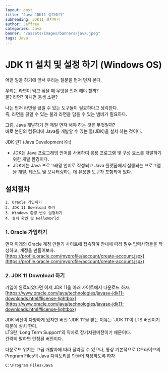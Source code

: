 ```yaml
---
layout: post
title: "Java JDK11 설치하기"
subheading: JDK11 설치하기
author: Jeffrey
categories: Java
banner: "/assets/images/banners/java.jpeg"
tags: Java
---
```


# JDK 11 설치 및 설정 하기 (Windows OS)  

어떤 일을 하기에 앞서 우리는 질문을 먼저 던져 본다.  

우리는 라면이 먹고 싶을 때 무엇을 먼저 해야 할까?  
물? 라면? 아니면 동생 소환?  

나는 먼저 라면을 끓일 수 있는 도구들이 필요하다고 생각한다.  
즉, 라면을 끓일 수 있는 불과 라면을 담을 수 있는 냄비가 필요하다.  

그럼, Java 개발하기 전 제일 먼저 해야 하는 것은 무엇일까?  
바로 본인의 컴퓨터에 Java를 개발할 수 있는 툴(JDK)을 설치 하는 것이다.  

JDK 란? (Java Development Kit)  
- JDK는 Java 프로그래밍 언어를 사용하여 응용 프로그램 및 구성 요소를 개발하기 위한 개발 환경이다.  
- JDK에는 Java 프로그래밍 언어로 작성되고 Java 플랫폼에서 실행되는 프로그램을 개발, 테스트 및 모니터링하는 데 유용한 도구가 포함되어 있다.  


## 설치절차
    1. Oracle 가입하기
    2. JDK 11 Download 하기
    3. Windows 환경 변수 설정하기
    4. 설치 확인 및 HelloWorld


### 1. Oracle 가입하기
먼저 아래의 Oracle 계정 만들기 사이트에 접속하여 안내에 따라 필수 입력사항들을 작성하고, 계정을 만들어보자.  
[https://profile.oracle.com/myprofile/account/create-account.jspx](https://profile.oracle.com/myprofile/account/create-account.jspx)

### 2. JDK 11 Download 하기
가입이 완료되었다면 이제 JDK 11을 아래 사이트에서 다운로드 하자.  
[https://www.oracle.com/java/technologies/javase-jdk11-downloads.html#license-lightbox](https://www.oracle.com/java/technologies/javase-jdk11-downloads.html#license-lightbox)  

JDK 버전이 다양하게 있지만 버전 'JDK 11'을 받는 이유는 'JDK 11'이 LTS 버전이기 때문에 설치 한다.  
LTS란 'Long Term Support'의 약자로 장기지원버전이기 때문이다.  
간략히 말하면 안정된 버전이다.  

다운로드 위치는 고급 개발자에 따라 달라질 수 있으나, 통상 기본적으로 C드라이브의 Program Files의 Java 디렉토리를 만들어 저장하도록 하자

    C:\Program Files\Java

